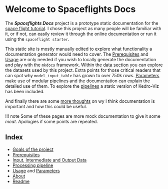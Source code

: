# Welcome to Spaceflights Docs


The ***Spaceflights Docs*** project is a prototype static documentation for the [space flight tutorial](https://kedro.readthedocs.io/en/stable/tutorial/spaceflights_tutorial.html). I chose this project as many people will be familiar with it, or if not, can easily review it through the online documentation or run it using the `spaceflight starter`.

This static site is mostly manually edited to explore what functionality a documentation generator would need to cover. The [Prerequisites](prerequisites) and [Usage](usage) are only needed if you wish to locally generate the documentation and play with the `mkdocs` framework. Within the [data section](data/_Data_overview.md) you can explore the datasets used by this project. Extra points for those critical readers that can spot why `model_input_table` has grown to over 750k rows. [Parameters](parameters/data_science.md) make use of modular pipelines and the documentation can explain the detailed use of them. To explore the [pipelines](pipelines/_Pipeline_overview) a static version of Kedro-Viz has been included.

And finally there are some [more thoughts](doccreation.md) on wy I think documentation is important and how this could be useful.

!!! note
    Some of these pages are more mock documentation to give it some *meat*. Apologies if some points are repeated.

## Index

- [Goals of the project](goals)
- [Prerequisites](prerequisites)
- [Input, Intermediate and Output Data](data/_Data_overview)
- [Processing pipeline](pipelines/_Pipeline_overview)
- [Usage](usage) and [Parameters](parameters/data_science.md)
- [About](about)
- [Readme](README_copy)



